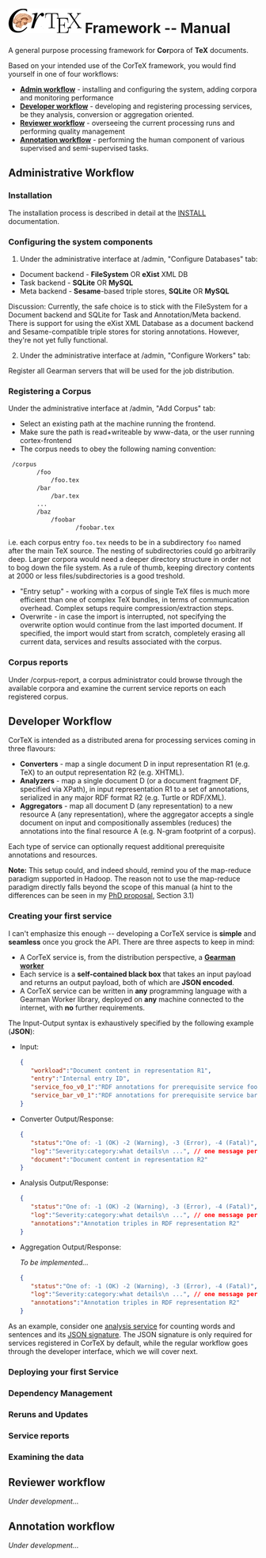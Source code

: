 ![CorTeX Framework](./public/img/logo.jpg) Framework -- Manual
======

A general purpose processing framework for **Cor**pora of **TeX** documents.

Based on your intended use of the CorTeX framework, you would find yourself in one of four workflows:
 * **[Admin workflow](#administrative-workflow)** - installing and configuring the system, adding corpora and monitoring performance
 * **[Developer workflow](#developer-workflow)** - developing and registering processing services, be they analysis, conversion or aggregation oriented.
 * **[Reviewer workflow](#reviewer-workflow)** - overseeing the current processing runs and performing quality management
 * **[Annotation workflow](#annotation-workflow)** - performing the human component of various supervised and semi-supervised tasks.

## Administrative Workflow 

### Installation

The installation process is described in detail at the [INSTALL](./INSTALL.md) documentation.

### Configuring the system components

 1. Under the administrative interface at /admin, "Configure Databases" tab:
   * Document backend - **FileSystem** OR **eXist** XML DB 
   * Task backend - **SQLite** OR **MySQL**
   * Meta backend - **Sesame**-based triple stores, **SQLite** OR **MySQL**
   
   Discussion: Currently, the safe choice is to stick with the FileSystem for a Document backend and SQLite for Task and Annotation/Meta backend.
There is support for using the eXist XML Database as a document backend and Sesame-compatible triple stores for storing annotations. However, they're not yet fully functional.
   
 2. Under the administrative interface at /admin, "Configure Workers" tab:

   Register all Gearman servers that will be used for the job distribution.

### Registering a Corpus

Under the administrative interface at /admin, "Add Corpus" tab:

 * Select an existing path at the machine running the frontend.
 * Make sure the path is read+writeable by www-data, or the user running cortex-frontend
 * The corpus needs to obey the following naming convention:

 ```
  /corpus
         /foo
             /foo.tex
         /bar
             /bar.tex
         ...
         /baz
             /foobar
                    /foobar.tex
 ```
   i.e. each corpus entry ```foo.tex``` needs to be in a subdirectory ```foo``` named after the main TeX source. The nesting of subdirectories could go arbitrarily deep. Larger corpora would need a deeper directory structure in order not to bog down the file system. As a rule of thumb, keeping directory contents at 2000 or less files/subdirectories is a good treshold.

 * "Entry setup" - working with a corpus of single TeX files is much more efficient than one of complex TeX bundles, in terms of communication overhead. Complex setups require compression/extraction steps.
 * Overwrite - in case the import is interrupted, not specifying the overwrite option would continue from the last imported document. If specified, the import would start from scratch, completely erasing all current data, services and results associated with the corpus.

### Corpus reports

Under /corpus-report, a corpus administrator could browse through the available corpora and examine the current service reports on each registered corpus.

## Developer Workflow

CorTeX is intended as a distributed arena for processing services coming in three flavours:
 * **Converters** - map a single document D in input representation R1 (e.g. TeX) to an output representation R2 (e.g. XHTML).
 * **Analyzers** - map a single document D (or a document fragment DF, specified via XPath), in input representation R1 to a set of annotations, serialized in any major RDF format R2 (e.g. Turtle or RDF/XML).
 * **Aggregators** - map all document D (any representation) to a new resource A (any representation), where the aggregator accepts a single document on input and compositionally assembles (reduces) the annotations into the final resource A (e.g. N-gram footprint of a corpus).

Each type of service can optionally request additional prerequisite annotations and resources.

**Note:** This setup could, and indeed should, remind you of the map-reduce paradigm supported in Hadoop. The reason not to use the map-reduce paradigm directly falls beyond the scope of this manual (a hint to the differences can be seen in my [PhD proposal](https://svn.kwarc.info/repos/dginev/public/DeyanGinev_PhD_proposal.pdf), Section 3.1)

### Creating your first service 

I can't emphasize this enough -- developing a CorTeX service is **simple** and **seamless** once you grock the API. There are three aspects to keep in mind:

 * A CorTeX service is, from the distribution perspective, a **[Gearman worker](http://gearman.org/manual:workers)**
 * Each service is a **self-contained black box** that takes an input payload and returns an output payload, both of which are **JSON encoded**.
 * A CorTeX service can be written in **any** programming language with a Gearman Worker library, deployed on **any** machine connected to the internet, with **no** further requirements.

The Input-Output syntax is exhaustively specified by the following example (**JSON**):

 * Input:

   ```json
   {
      "workload":"Document content in representation R1",
      "entry":"Internal entry ID",
      "service_foo_v0_1":"RDF annotations for prerequisite service foo",
      "service_bar_v0_1":"RDF annotations for prerequisite service bar"
   }
   ```
 * Converter Output/Response:

   ```json
   {
      "status":"One of: -1 (OK) -2 (Warning), -3 (Error), -4 (Fatal)",
      "log":"Severity:category:what details\n ...", // one message per line
      "document":"Document content in representation R2"
   }
   ```

 * Analysis Output/Response:

   ```json
   {
      "status":"One of: -1 (OK) -2 (Warning), -3 (Error), -4 (Fatal)",
      "log":"Severity:category:what details\n ...", // one message per line
      "annotations":"Annotation triples in RDF representation R2"
   }
   ```

 * Aggregation Output/Response:

   *To be implemented...*

   ```json
   {
      "status":"One of: -1 (OK) -2 (Warning), -3 (Error), -4 (Fatal)",
      "log":"Severity:category:what details\n ...", // one message per line
      "annotations":"Annotation triples in RDF representation R2"
   }
   ```

As an example, consider one [analysis service](https://github.com/dginev/CorTeX-Peripheral/blob/master/lib/CorTeX/Service/mock_spotter_v0_1.pm) for counting words and sentences and its [JSON signature](https://github.com/dginev/CorTeX/blob/master/lib/CorTeX/Default/mock_spotter_v0_1.json). The JSON signature is only required for services registered in CorTeX by default, while the regular workflow goes through the developer interface, which we will cover next.

### Deploying your first Service

### Dependency Management

### Reruns and Updates

### Service reports

### Examining the data

## Reviewer workflow

*Under development...*

## Annotation workflow

*Under development...*
